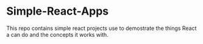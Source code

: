 # Simple-React-Apps
This repo contains simple react projects use to demostrate the things React a can do and the concepts it works with.
